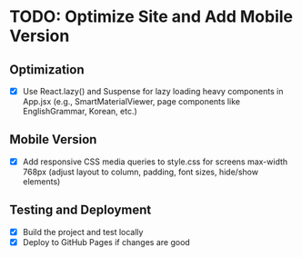# TODO: Optimize Site and Add Mobile Version

## Optimization
- [x] Use React.lazy() and Suspense for lazy loading heavy components in App.jsx (e.g., SmartMaterialViewer, page components like EnglishGrammar, Korean, etc.)

## Mobile Version
- [x] Add responsive CSS media queries to style.css for screens max-width 768px (adjust layout to column, padding, font sizes, hide/show elements)

## Testing and Deployment
- [x] Build the project and test locally
- [x] Deploy to GitHub Pages if changes are good

